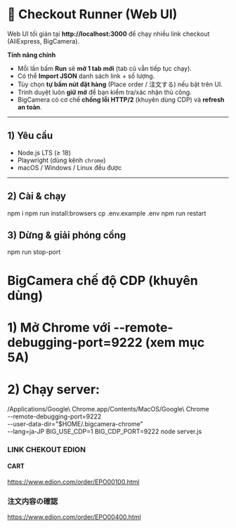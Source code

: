 # 🧰 Checkout Runner (Web UI)

Web UI tối giản tại **http://localhost:3000** để chạy nhiều link checkout (AliExpress, BigCamera).

**Tính năng chính**
- Mỗi lần bấm **Run** sẽ **mở 1 tab mới** (tab cũ vẫn tiếp tục chạy).
- Có thể **Import JSON** danh sách link + số lượng.
- Tùy chọn **tự bấm nút đặt hàng** (Place order / 注文する) nếu bật trên UI.
- Trình duyệt luôn **giữ mở** để bạn kiểm tra/xác nhận thủ công.
- BigCamera có cơ chế **chống lỗi HTTP/2** (khuyên dùng CDP) và **refresh an toàn**.

---

## 1) Yêu cầu

- Node.js LTS (≥ 18)
- Playwright (dùng kênh `chrome`)
- macOS / Windows / Linux đều được

---

## 2) Cài & chạy
npm i
npm run install:browsers
cp .env.example .env
npm run restart

## 3)  Dừng & giải phóng cổng
npm run stop-port

# BigCamera chế độ CDP (khuyên dùng)
# 1) Mở Chrome với --remote-debugging-port=9222 (xem mục 5A)
# 2) Chạy server:
/Applications/Google\ Chrome.app/Contents/MacOS/Google\ Chrome \
  --remote-debugging-port=9222 \
  --user-data-dir="$HOME/.bigcamera-chrome" \
  --lang=ja-JP
BIG_USE_CDP=1 BIG_CDP_PORT=9222 node server.js


### LINK CHEKOUT EDION 

#### CART
https://www.edion.com/order/EPO00100.html
### 注文内容の確認
https://www.edion.com/order/EPO00400.html